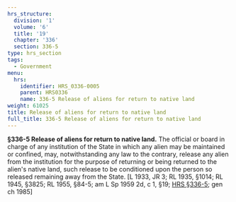 ```yaml
---
hrs_structure:
  division: '1'
  volume: '6'
  title: '19'
  chapter: '336'
  section: 336-5
type: hrs_section
tags:
  - Government
menu:
  hrs:
    identifier: HRS_0336-0005
    parent: HRS0336
    name: 336-5 Release of aliens for return to native land
weight: 61025
title: Release of aliens for return to native land
full_title: 336-5 Release of aliens for return to native land
---
```

**§336-5 Release of aliens for return to native land.** The official or board in charge of any institution of the State in which any alien may be maintained or confined, may, notwithstanding any law to the contrary, release any alien from the institution for the purpose of returning or being returned to the alien's native land, such release to be conditioned upon the person so released remaining away from the State. [L 1933, JR 3; RL 1935, §1014; RL 1945, §3825; RL 1955, §84-5; am L Sp 1959 2d, c 1, §19; [HRS §336-5](/title-19/chapter-336/section-336-5/); gen ch 1985]